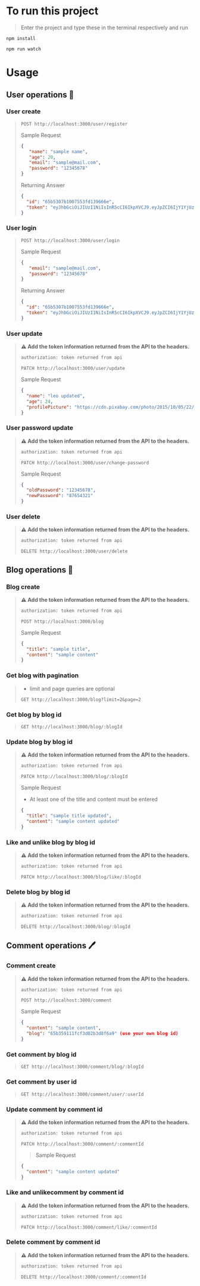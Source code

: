 # To run this project
> Enter the project and type these in the terminal respectively and run
```
npm install
```
```
npm run watch
```
# Usage
## User operations 🙍
### User create
> ```http
> POST http://localhost:3000/user/register
> ````
> Sample Request
>```json
> {
>    "name": "sample name",
>    "age": 20,
>    "email": "sample@mail.com",
>    "password": "12345678"
> }
>```
> Returning Answer
>```json
> {
>   "id": "65b5307b1007553fd139666e",
>   "token": "eyJhbGciOiJIUzI1NiIsInR5cCI6IkpXVCJ9.eyJpZCI6IjY1YjUzMDdiMTAwNzU1M2ZkMTM5NjY2ZSIsImVtYWlsIjoibWVobWV0NDNAbWFpbC5jb20iLCJpYXQiOjE3MDYzNzQ4MTAsImV4cCI6MTcwNjM3ODQxMH0.RgyJXqfZDl8fxoESDdHfKeviQpggQg4frdV3S8bv7fc"
> }
>```
### User login
> ```http
> POST http://localhost:3000/user/login
> ````
> Sample Request
>```json
> {
>    "email": "sample@mail.com",
>    "password": "12345678"
> }
>```
> Returning Answer
>```json
> {
>   "id": "65b5307b1007553fd139666e",
>   "token": "eyJhbGciOiJIUzI1NiIsInR5cCI6IkpXVCJ9.eyJpZCI6IjY1YjUzMDdiMTAwNzU1M2ZkMTM5NjY2ZSIsImVtYWlsIjoibWVobWV0NDNAbWFpbC5jb20iLCJpYXQiOjE3MDYzNzQ4MTAsImV4cCI6MTcwNjM3ODQxMH0.RgyJXqfZDl8fxoESDdHfKeviQpggQg4frdV3S8bv7fc"
> }
>```
### User update
> **⚠ Add the token information returned from the API to the headers.**
> ```bash
> authorization: token returned from api
> ```
> ```http
> PATCH http://localhost:3000/user/update
> ````
> Sample Request
>```json
> {
>   "name": "leo updated",
>   "age": 24,
>   "profilePicture": "https://cdn.pixabay.com/photo/2015/10/05/22/37/blank-profile-picture-973460_960_720.png"
> }
>```
### User password update
> **⚠ Add the token information returned from the API to the headers.**
> ```bash
> authorization: token returned from api
> ```
> ```http
> PATCH http://localhost:3000/user/change-password
> ````
> Sample Request
>```json
> {
>   "oldPassword": "12345678",
>   "newPassword": "87654321"
> }
>```
### User delete
> **⚠ Add the token information returned from the API to the headers.**
> ```bash
> authorization: token returned from api
> ```
> ```http
> DELETE http://localhost:3000/user/delete
> ````

## Blog operations 📑
### Blog create
> **⚠ Add the token information returned from the API to the headers.**
> ```bash
> authorization: token returned from api
> ```
> ```http
> POST http://localhost:3000/blog
> ````
> Sample Request
>```json
> {
>   "title": "sample title",
>   "content": "sample content"
> }
>```
### Get blog with pagination
> + limit and page queries are optional
> ```http
> GET http://localhost:3000/blog?limit=2&page=2
> ````
### Get blog by blog id
> ```http
> GET http://localhost:3000/blog/:blogId
> ````
### Update blog by blog id
> **⚠ Add the token information returned from the API to the headers.**
> ```bash
> authorization: token returned from api
> ```
> ```http
> PATCH http://localhost:3000/blog/:blogId
> ````
> Sample Request
> + At least one of the title and content must be entered
>```json
> {
>   "title": "sample title updated",
>   "content": "sample content updated"
> }
>```
### Like and unlike blog by blog id
> **⚠ Add the token information returned from the API to the headers.**
> ```bash
> authorization: token returned from api
> ```
> ```http
> PATCH http://localhost:3000/blog/like/:blogId
> ````
### Delete blog by blog id
> **⚠ Add the token information returned from the API to the headers.**
> ```bash
> authorization: token returned from api
> ```
> ```http
> DELETE http://localhost:3000/blog/:blogId
> ````

## Comment operations 🖊️
### Comment create
> **⚠ Add the token information returned from the API to the headers.**
> ```bash
> authorization: token returned from api
> ```
> ```http
> POST http://localhost:3000/comment
> ````
> Sample Request
>```json
> {
>   "content": "sample content",
>   "blog": "65b359111fcf3d02b3d8f6a9" (use your own blog id)
> }
>```
### Get comment by blog id
> ```http
> GET http://localhost:3000/comment/blog/:blogId
> ````
### Get comment by user id
> ```http
> GET http://localhost:3000/comment/user/:userId
> ````
### Update comment by comment id
> **⚠ Add the token information returned from the API to the headers.**
> ```bash
> authorization: token returned from api
> ```
> ```http
> PATCH http://localhost:3000/comment/:commentId
> ````
> > Sample Request
>```json
> {
>   "content": "sample content updated"
> }
>```
### Like and unlikecomment by comment id
> **⚠ Add the token information returned from the API to the headers.**
> ```bash
> authorization: token returned from api
> ```
> ```http
> PATCH http://localhost:3000/comment/like/:commentId
> ````
### Delete comment by comment id
> **⚠ Add the token information returned from the API to the headers.**
> ```bash
> authorization: token returned from api
> ```
> ```http
> DELETE http://localhost:3000/comment/:commentId
> ````
